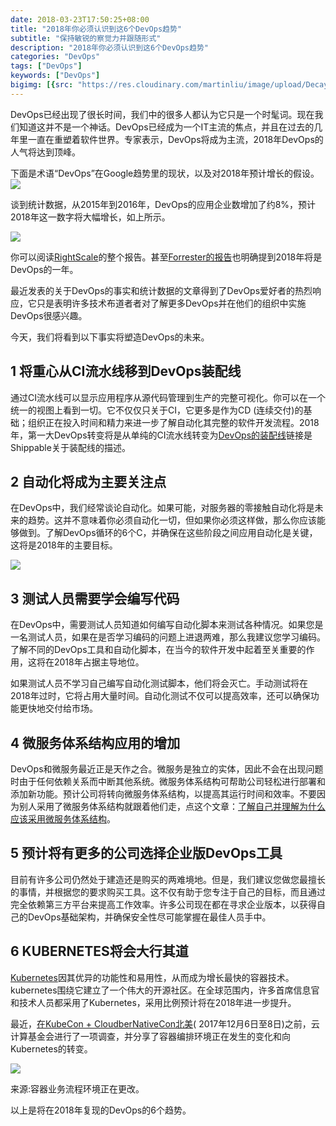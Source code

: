 ```yaml
---
date: 2018-03-23T17:50:25+08:00
title: "2018年你必须认识到这6个DevOps趋势"
subtitle: "保持敏锐的察觉力并跟随形式"
description: "2018年你必须认识到这6个DevOps趋势"
categories: "DevOps"
tags: ["DevOps"]
keywords: ["DevOps"]
bigimg: [{src: "https://res.cloudinary.com/martinliu/image/upload/Decaying_Startrails_nimiaRM_165652_1080_HD_ZH-CN1933491271.jpg", desc: "DevOps"}]
---
```

DevOps已经出现了很长时间，我们中的很多人都认为它只是一个时髦词。现在我们知道这并不是一个神话。DevOps已经成为一个IT主流的焦点，并且在过去的几年里一直在重塑着软件世界。专家表示，DevOps将成为主流，2018年DevOps的人气将达到顶峰。

下面是术语“DevOps”在Google趋势里的现状，以及对2018年预计增长的假设。
![](https://res.cloudinary.com/martinliu/image/upload/15217987958903.png)

谈到统计数据，从2015年到2016年，DevOps的应用企业数增加了约8%，预计2018年这一数字将大幅增长，如上所示。

![](https://res.cloudinary.com/martinliu/image/upload/15217988516530.png)

你可以阅读[RightScale](https://www.rightscale.com/blog/cloud-industry-insights/new-devops-trends-2016-state-cloud-survey)的整个报告。甚至[Forrester的报告](https://go-forrester.clclp.me/blogs/2018-the-year-of-enterprise-devops)也明确提到2018年将是DevOps的一年。

最近发表的关于DevOps的事实和统计数据的文章得到了DevOps爱好者的热烈响应，它只是表明许多技术布道者者对了解更多DevOps并在他们的组织中实施DevOps很感兴趣。

今天，我们将看到以下事实将塑造DevOps的未来。

## 1 将重心从CI流水线移到DevOps装配线

通过CI流水线可以显示应用程序从源代码管理到生产的完整可视化。你可以在一个统一的视图上看到一切。它不仅仅只关于CI，它更多是作为CD (连续交付)的基础；组织正在投入时间和精力来进一步了解自动化其完整的软件开发流程。2018年，第一大DevOps转变将是从单纯的CI流水线转变为[DevOps的装配线](http://blog.shippable.com/the-difference-between-ci-pipelines-and-devops-assembly-lines-0)链接是Shippable关于装配线的描述。


## 2 自动化将成为主要关注点

在DevOps中，我们经常谈论自动化。如果可能，对服务器的零接触自动化将是未来的趋势。这并不意味着你必须自动化一切，但如果你必须这样做，那么你应该能够做到。了解DevOps循环的6个C，并确保在这些阶段之间应用自动化是关键，这将是2018年的主要目标。

![](https://res.cloudinary.com/martinliu/image/upload/15217988430927.png)


## 3 测试人员需要学会编写代码

在DevOps中，需要测试人员知道如何编写自动化脚本来测试各种情况。如果您是一名测试人员，如果在是否学习编码的问题上进退两难，那么我建议您学习编码。了解不同的DevOps工具和自动化脚本，在当今的软件开发中起着至关重要的作用，这将在2018年占据主导地位。

如果测试人员不学习自己编写自动化测试脚本，他们将会灭亡。手动测试将在2018年过时，它将占用大量时间。自动化测试不仅可以提高效率，还可以确保功能更快地交付给市场。

## 4 微服务体系结构应用的增加

DevOps和微服务最近正是天作之合。微服务是独立的实体，因此不会在出现问题时由于任何依赖关系而中断其他系统。微服务体系结构可帮助公司轻松进行部署和添加新功能。预计公司将转向微服务体系结构，以提高其运行时间和效率。不要因为别人采用了微服务体系结构就跟着他们走，点这个文章：[了解自己并理解为什么应该采用微服务体系结构](http://blog.shippable.com/why-you-should-adopt-microservices)。

## 5 预计将有更多的公司选择企业版DevOps工具

目前有许多公司仍然处于建造还是购买的两难境地。但是，我们建议您做您最擅长的事情，并根据您的要求购买工具。这不仅有助于您专注于自己的目标，而且通过完全依赖第三方平台来提高工作效率。许多公司现在都在寻求企业版本，以获得自己的DevOps基础架构，并确保安全性尽可能掌握在最佳人员手中。


## 6 KUBERNETES将会大行其道

[Kubernetes](https://www.upwork.com/hiring/for-clients/kubernetes-vs-openshift-vs-tectonic/)因其优异的功能性和易用性，从而成为增长最快的容器技术。kubernetes围绕它建立了一个伟大的开源社区。在全球范围内，许多首席信息官和技术人员都采用了Kubernetes，采用比例预计将在2018年进一步提升。

最近，[在KubeCon + CloudberNativeCon北美](https://events.linuxfoundation.org/events/kubecon-cloudnativecon-north-america-2018/)( 2017年12月6日至8日)之前，云计算基金会进行了一项调查，并分享了容器编排环境正在发生的变化和向Kubernetes的转变。

![](https://res.cloudinary.com/martinliu/image/upload/15218007889881.png)

来源:容器业务流程环境正在更改。


以上是将在2018年复现的DevOps的6个趋势。


